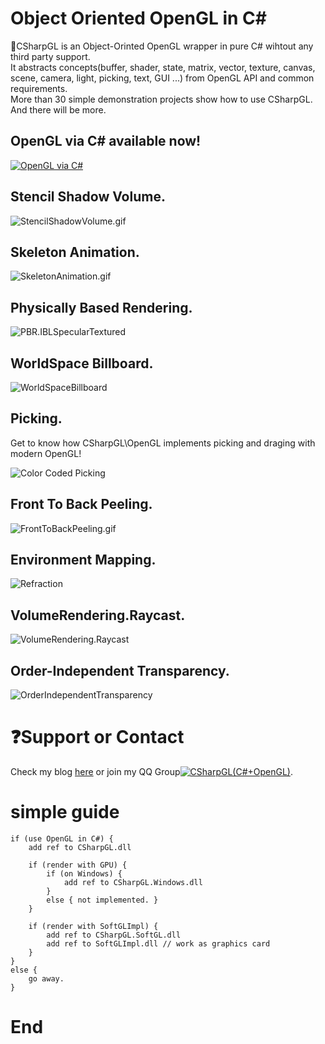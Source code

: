 # Object Oriented OpenGL in C\#   
:green_apple:CSharpGL is an Object-Orinted OpenGL wrapper in pure C# wihtout any third party support.  
It abstracts concepts(buffer, shader, state, matrix, vector, texture, canvas, scene, camera, light, picking, text, GUI ...) from OpenGL API and common requirements.  
More than 30 simple demonstration projects show how to use CSharpGL. And there will be more.  
## OpenGL via C# available now!

[![OpenGL via C#](demos.OpenGLviaCSharp/%E7%94%A8C%23%E5%AD%A6%E9%9D%A2%E5%90%91%E5%AF%B9%E8%B1%A1%E7%9A%84OpenGL.jpg)](https://item.jd.com/12582632.html)

## Stencil Shadow Volume.

![StencilShadowVolume.gif](demos.anything/demoCodes/Lighting.ShadowVolume/StencilShadowVolume.gif?raw=true)

## Skeleton Animation.

![SkeletonAnimation.gif](demos.anything/demoCodes/FirstSightOfAssimpNet/SkeletalAnimation.gif?raw=true)

## Physically Based Rendering.

![PBR.IBLSpecularTextured](demos.anything/demoCodes/PBR.IBLSpecularTextured/PBR.IBLSpecularTextured.png?raw=true)

## WorldSpace Billboard.

![WorldSpaceBillboard](demos.anything/demoCodes/WorldSpaceBillboard/WorldSpaceBillboard.png?raw=true)

## Picking.

Get to know how CSharpGL\OpenGL implements picking and draging with modern OpenGL!

![Color Coded Picking](demos.anything/demoCodes/ColorCodedPicking/ColorCodedPicking.png?raw=true)

## Front To Back Peeling.

![FrontToBackPeeling.gif](demos.anything/demoCodes/DepthPeeling.FrontToBackPeeling/FrontToBackPeeling.gif?raw=true)

## Environment Mapping.

![Refraction](demos.anything/demoCodes/EnvironmentMapping/Refraction.png?raw=true)

## VolumeRendering.Raycast.

![VolumeRendering.Raycast](demos.anything/demoCodes/VolumeRendering.Raycast/VolumeRendering.Raycast.png?raw=true)

## Order-Independent Transparency.

![OrderIndependentTransparency](demos.anything/demoCodes/OrderIndependentTransparency/OrderIndependentTransparency.png?raw=true)

# :question:Support or Contact

Check my blog [here](http://www.cnblogs.com/bitzhuwei/) or join my QQ Group<a target="_blank" href="http://shang.qq.com/wpa/qunwpa?idkey=98131e619f6da03b96ad2213a1278da4fdd05b42a58d053125ce6ba76cf991f9"><img border="0" src="http://pub.idqqimg.com/wpa/images/group.png" alt="CSharpGL(C#+OpenGL)" title="CSharpGL(C#+OpenGL)"></a>.

# simple guide

```
if (use OpenGL in C#) {
    add ref to CSharpGL.dll
    
    if (render with GPU) {
        if (on Windows) {
            add ref to CSharpGL.Windows.dll
        }
        else { not implemented. }
    }
    
    if (render with SoftGLImpl) {
        add ref to CSharpGL.SoftGL.dll
        add ref to SoftGLImpl.dll // work as graphics card
    }
}
else {
    go away.
}
```

# End
